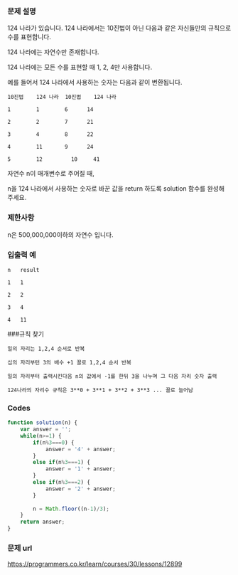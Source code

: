 ### 문제 설명

124 나라가 있습니다. 124 나라에서는 10진법이 아닌 다음과 같은 자신들만의 규칙으로 수를 표현합니다.

124 나라에는 자연수만 존재합니다.

124 나라에는 모든 수를 표현할 때 1, 2, 4만 사용합니다.

예를 들어서 124 나라에서 사용하는 숫자는 다음과 같이 변환됩니다.

```
10진법	124 나라	10진법	124 나라

1	     1	      6	     14

2	     2	      7	     21

3	     4	      8	     22

4	     11	      9	     24

5	     12     	10	   41
```
자연수 n이 매개변수로 주어질 때, 

n을 124 나라에서 사용하는 숫자로 바꾼 값을 return 하도록 solution 함수를 완성해 주세요.


### 제한사항

n은 500,000,000이하의 자연수 입니다.


### 입출력 예

```
n	result

1	1

2	2

3	4

4	11

```


###규칙 찾기

```
일의 자리는 1,2,4 순서로 반복

십의 자리부턴 3의 배수 +1 꼴로 1,2,4 순서 반복

일의 자리부터 출력시킨다음 n의 값에서 -1를 한뒤 3을 나누며 그 다음 자리 숫자 출력

124나라의 자리수 규칙은 3**0 + 3**1 + 3**2 + 3**3 ... 꼴로 늘어남
```


### Codes

```js
function solution(n) {
    var answer = '';
    while(n>=1) {
        if(n%3===0) {
            answer = '4' + answer;
        }
        else if(n%3===1) {
            answer = '1' + answer;
        }
        else if(n%3===2) {
            answer = '2' + answer;
        }
        
        n = Math.floor((n-1)/3);
    }
    return answer;
}
```


### 문제 url

https://programmers.co.kr/learn/courses/30/lessons/12899
